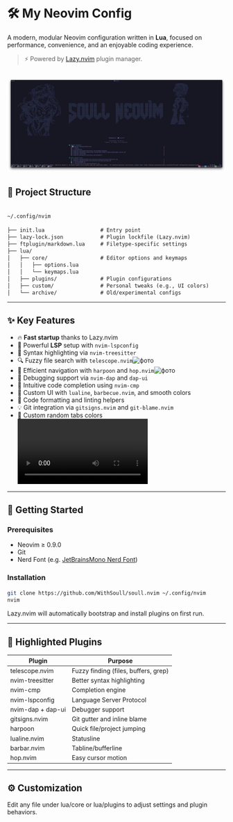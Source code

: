 # 🛠️ My Neovim Config

A modern, modular Neovim configuration written in **Lua**, focused on performance, convenience, and an enjoyable coding experience.

> ⚡ Powered by [Lazy.nvim](https://github.com/folke/lazy.nvim) plugin manager.

![фото](media/1.png)
---

## 📁 Project Structure
```

~/.config/nvim

├── init.lua                  # Entry point
├── lazy-lock.json            # Plugin lockfile (Lazy.nvim)
├── ftplugin/markdown.lua     # Filetype-specific settings
├── lua/
│   ├── core/                 # Editor options and keymaps
│   │   ├── options.lua
│   │   └── keymaps.lua
│   ├── plugins/              # Plugin configurations
│   ├── custom/               # Personal tweaks (e.g., UI colors)
│   └── archive/              # Old/experimental configs
````
---

## ✨ Key Features

- 🔥 **Fast startup** thanks to Lazy.nvim
- 🧠 Powerful **LSP** setup with `nvim-lspconfig`
- 🌳 Syntax highlighting via `nvim-treesitter`
- 🔍 Fuzzy file search with `telescope.nvim`![фото](media/2.png)
- 🧭 Efficient navigation with `harpoon` and `hop.nvim`![фото](media/3.png)
- 🎯 Debugging support via `nvim-dap` and `dap-ui`
- 🧱 Intuitive code completion using `nvim-cmp`
- 🎨 Custom UI with `lualine`, `barbecue.nvim`, and smooth colors
- 🧼 Code formatting and linting helpers
- 💡 Git integration via `gitsigns.nvim` and `git-blame.nvim`
- 🎨 Custom random tabs colors![фото](media/4.mp4)

---

## 🚀 Getting Started

### Prerequisites

- Neovim ≥ 0.9.0
- Git
- Nerd Font (e.g. [JetBrainsMono Nerd Font](https://www.nerdfonts.com/))

### Installation

```bash
git clone https://github.com/WithSoull/soull.nvim ~/.config/nvim
nvim
```

Lazy.nvim will automatically bootstrap and install plugins on first run.

---

## **🧩 Highlighted Plugins**

|**Plugin**|**Purpose**|
|---|---|
|telescope.nvim|Fuzzy finding (files, buffers, grep)|
|nvim-treesitter|Better syntax highlighting|
|nvim-cmp|Completion engine|
|nvim-lspconfig|Language Server Protocol|
|nvim-dap + dap-ui|Debugger support|
|gitsigns.nvim|Git gutter and inline blame|
|harpoon|Quick file/project jumping|
|lualine.nvim|Statusline|
|barbar.nvim|Tabline/bufferline|
|hop.nvim|Easy cursor motion|

---

## **⚙️ Customization**

Edit any file under lua/core or lua/plugins to adjust settings and plugin behaviors.
